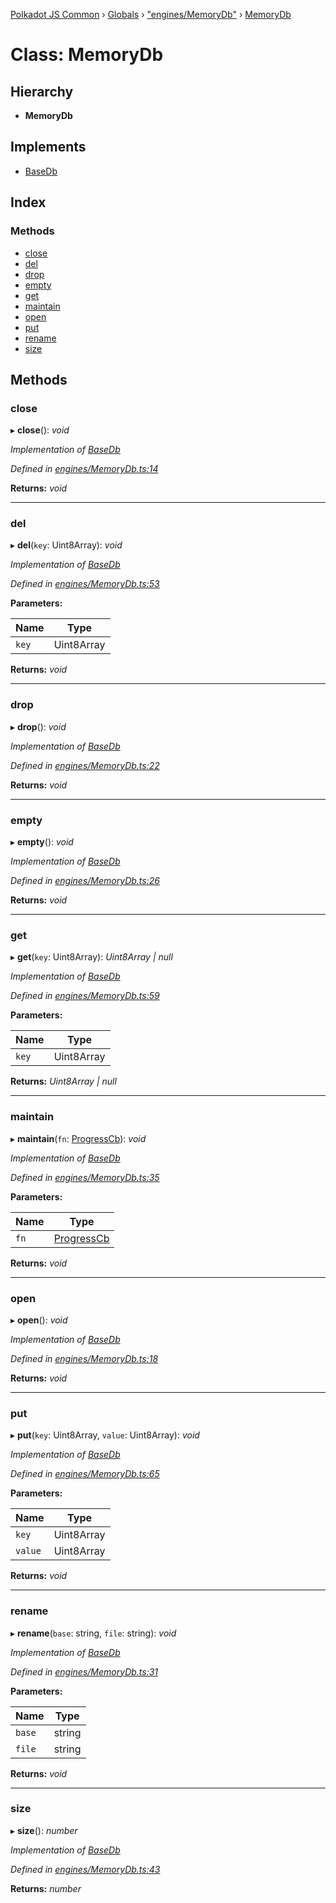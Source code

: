 [Polkadot JS Common](../README.md) › [Globals](../globals.md) › ["engines/MemoryDb"](../modules/_engines_memorydb_.md) › [MemoryDb](_engines_memorydb_.memorydb.md)

# Class: MemoryDb

## Hierarchy

* **MemoryDb**

## Implements

* [BaseDb](../interfaces/_types_.basedb.md)

## Index

### Methods

* [close](_engines_memorydb_.memorydb.md#close)
* [del](_engines_memorydb_.memorydb.md#del)
* [drop](_engines_memorydb_.memorydb.md#drop)
* [empty](_engines_memorydb_.memorydb.md#empty)
* [get](_engines_memorydb_.memorydb.md#get)
* [maintain](_engines_memorydb_.memorydb.md#maintain)
* [open](_engines_memorydb_.memorydb.md#open)
* [put](_engines_memorydb_.memorydb.md#put)
* [rename](_engines_memorydb_.memorydb.md#rename)
* [size](_engines_memorydb_.memorydb.md#size)

## Methods

###  close

▸ **close**(): *void*

*Implementation of [BaseDb](../interfaces/_types_.basedb.md)*

*Defined in [engines/MemoryDb.ts:14](https://github.com/polkadot-js/common/blob/241febb7/packages/db/src/engines/MemoryDb.ts#L14)*

**Returns:** *void*

___

###  del

▸ **del**(`key`: Uint8Array): *void*

*Implementation of [BaseDb](../interfaces/_types_.basedb.md)*

*Defined in [engines/MemoryDb.ts:53](https://github.com/polkadot-js/common/blob/241febb7/packages/db/src/engines/MemoryDb.ts#L53)*

**Parameters:**

Name | Type |
------ | ------ |
`key` | Uint8Array |

**Returns:** *void*

___

###  drop

▸ **drop**(): *void*

*Implementation of [BaseDb](../interfaces/_types_.basedb.md)*

*Defined in [engines/MemoryDb.ts:22](https://github.com/polkadot-js/common/blob/241febb7/packages/db/src/engines/MemoryDb.ts#L22)*

**Returns:** *void*

___

###  empty

▸ **empty**(): *void*

*Implementation of [BaseDb](../interfaces/_types_.basedb.md)*

*Defined in [engines/MemoryDb.ts:26](https://github.com/polkadot-js/common/blob/241febb7/packages/db/src/engines/MemoryDb.ts#L26)*

**Returns:** *void*

___

###  get

▸ **get**(`key`: Uint8Array): *Uint8Array | null*

*Implementation of [BaseDb](../interfaces/_types_.basedb.md)*

*Defined in [engines/MemoryDb.ts:59](https://github.com/polkadot-js/common/blob/241febb7/packages/db/src/engines/MemoryDb.ts#L59)*

**Parameters:**

Name | Type |
------ | ------ |
`key` | Uint8Array |

**Returns:** *Uint8Array | null*

___

###  maintain

▸ **maintain**(`fn`: [ProgressCb](../modules/_types_.md#progresscb)): *void*

*Implementation of [BaseDb](../interfaces/_types_.basedb.md)*

*Defined in [engines/MemoryDb.ts:35](https://github.com/polkadot-js/common/blob/241febb7/packages/db/src/engines/MemoryDb.ts#L35)*

**Parameters:**

Name | Type |
------ | ------ |
`fn` | [ProgressCb](../modules/_types_.md#progresscb) |

**Returns:** *void*

___

###  open

▸ **open**(): *void*

*Implementation of [BaseDb](../interfaces/_types_.basedb.md)*

*Defined in [engines/MemoryDb.ts:18](https://github.com/polkadot-js/common/blob/241febb7/packages/db/src/engines/MemoryDb.ts#L18)*

**Returns:** *void*

___

###  put

▸ **put**(`key`: Uint8Array, `value`: Uint8Array): *void*

*Implementation of [BaseDb](../interfaces/_types_.basedb.md)*

*Defined in [engines/MemoryDb.ts:65](https://github.com/polkadot-js/common/blob/241febb7/packages/db/src/engines/MemoryDb.ts#L65)*

**Parameters:**

Name | Type |
------ | ------ |
`key` | Uint8Array |
`value` | Uint8Array |

**Returns:** *void*

___

###  rename

▸ **rename**(`base`: string, `file`: string): *void*

*Implementation of [BaseDb](../interfaces/_types_.basedb.md)*

*Defined in [engines/MemoryDb.ts:31](https://github.com/polkadot-js/common/blob/241febb7/packages/db/src/engines/MemoryDb.ts#L31)*

**Parameters:**

Name | Type |
------ | ------ |
`base` | string |
`file` | string |

**Returns:** *void*

___

###  size

▸ **size**(): *number*

*Implementation of [BaseDb](../interfaces/_types_.basedb.md)*

*Defined in [engines/MemoryDb.ts:43](https://github.com/polkadot-js/common/blob/241febb7/packages/db/src/engines/MemoryDb.ts#L43)*

**Returns:** *number*
